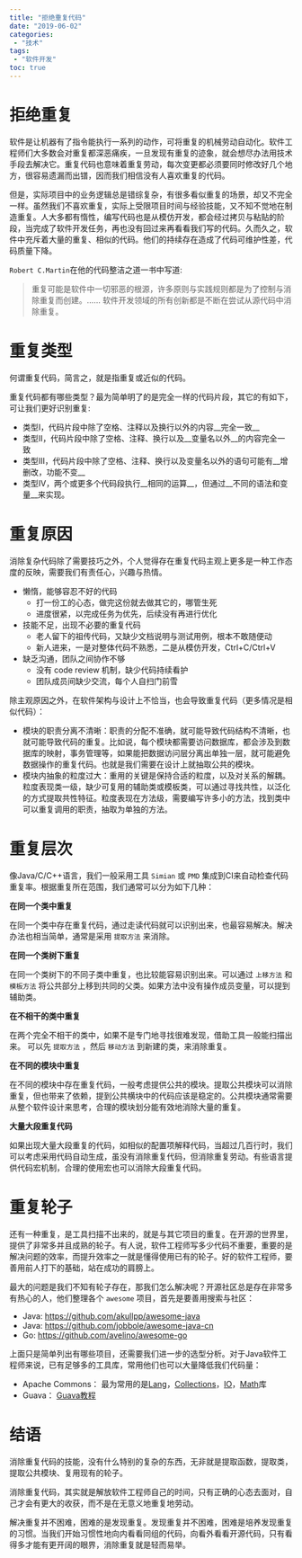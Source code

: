 ```yaml
---
title: "拒绝重复代码"
date: "2019-06-02"
categories:
 - "技术"
tags:
 - "软件开发"
toc: true
---
```


# 拒绝重复


软件是让机器有了指令能执行一系列的动作，可将重复的机械劳动自动化。软件工程师们大多数会对重复都深恶痛疾，一旦发现有重复的迹象，就会想尽办法用技术手段去解决它。重复代码也意味着重复劳动，每次变更都必须要同时修改好几个地方，很容易遗漏而出镨，因而我们相信没有人喜欢重复的代码。

但是，实际项目中的业务逻辑总是错综复杂，有很多看似重复的场景，却又不完全一样。虽然我们不喜欢重复，实际上受限项目时间与经验技能，又不知不觉地在制造重复。人大多都有惰性，编写代码也是从模仿开发，都会经过拷贝与粘贴的阶段，当完成了软件开发任务，再也没有回过来再看看我们写的代码。久而久之，软件中充斥着大量的重复、相似的代码。他们的持续存在造成了代码可维护性差，代码质量下降。

`Robert C.Martin`在他的代码整洁之道一书中写道:  

> 重复可能是软件中一切邪恶的根源，许多原则与实践规则都是为了控制与消除重复而创建。…… 软件开发领域的所有创新都是不断在尝试从源代码中消除重复。

<!--more-->

# 重复类型

何谓重复代码，简言之，就是指重复或近似的代码。

重复代码都有哪些类型？最为简单明了的是完全一样的代码片段，其它的有如下，可让我们更好识别重复:

 - 类型Ⅰ，代码片段中除了空格、注释以及换行以外的内容__完全一致__
 - 类型Ⅱ，代码片段中除了空格、注释、换行以及__变量名以外__的内容完全一致
 - 类型Ⅲ，代码片段中除了空格、注释、换行以及变量名以外的语句可能有__增删改，功能不变__
 - 类型Ⅳ，两个或更多个代码段执行__相同的运算__，但通过__不同的语法和变量__来实现。

# 重复原因

消除复杂代码除了需要技巧之外，个人觉得存在重复代码主观上更多是一种工作态度的反映，需要我们有责任心，兴趣与热情。

 -  懒惰，能够容忍不好的代码
    - 打一份工的心态，做完这份就去做其它的，哪管生死
    - 进度很紧，以完成任务为优先，后续没有再进行优化
 -  技能不足，出现不必要的重复代码
    -  老人留下的祖传代码，又缺少文档说明与测试用例，根本不敢随便动
    -  新人进来，一是对整体代码不熟悉，二是从模仿开发，Ctrl+C/Ctrl+V
 -  缺乏沟通，团队之间协作不够
    -  没有 code review 机制，缺少代码持续看护
    -  团队成员间缺少交流，每个人自扫门前雪

除主观原因之外，在软件架构与设计上不恰当，也会导致重复代码（更多情况是相似代码）：

 - 模块的职责分离不清晰：职责的分配不准确，就可能导致代码结构不清晰，也就可能导致代码的重复。比如说，每个模块都需要访问数据库，都会涉及到数据库的映射，事务管理等，如果能把数据访问层分离出单独一层，就可能避免数据操作的重复代码。也就是我们需要在设计上就抽取公共的模块。
 - 模块内抽象的粒度过大：重用的关键是保持合适的粒度，以及对关系的解耦。粒度表现类一级，缺少可复用的辅助类或模板类，可以通过寻找共性，以泛化的方式提取共性特征。粒度表现在方法级，需要编写许多小的方法，找到类中可以重复调用的职责，抽取为单独的方法。

# 重复层次

像Java/C/C++语言，我们一般采用工具 `Simian` 或 `PMD` 集成到CI来自动检查代码重复率。根据重复所在范围，我们通常可以分为如下几种：

**在同一个类中重复**

在同一个类中存在重复代码，通过走读代码就可以识别出来，也最容易解决。解决办法也相当简单，通常是采用 `提取方法` 来消除。

**在同一个类树下重复**

在同一个类树下的不同子类中重复，也比较能容易识别出来。可以通过 `上移方法` 和 `模板方法` 将公共部分上移到共同的父类。如果方法中没有操作成员变量，可以提到辅助类。

**在不相干的类中重复**

在两个完全不相干的类中，如果不是专门地寻找很难发现，借助工具一般能扫描出来。 可以先 `提取方法` ，然后 `移动方法` 到新建的类，来消除重复。

**在不同的模块中重复**

在不同的模块中存在重复代码，一般考虑提供公共的模块。提取公共模块可以消除重复，但也带来了依赖，提到公共横块中的代码应该是稳定的。公共模块通常需要从整个软件设计来思考，合理的模块划分能有效地消除大量的重复。

**大量大段重复代码**

如果出现大量大段重复的代码，如相似的配置项解释代码，当超过几百行时，我们可以考虑采用代码自动生成，虽没有消除重复代码，但消除重复劳动。有些语言提供代码宏机制，合理的使用宏也可以消除大段重复代码。

# 重复轮子

还有一种重复，是工具扫描不出来的，就是与其它项目的重复。在开源的世界里，提供了非常多并且成熟的轮子。有人说，软件工程师写多少代码不重要，重要的是解决问题的效率，而提升效率之一就是懂得使用已有的轮子。好的软件工程师，要善用前人打下的基础，站在成功的肩膀上。

最大的问题是我们不知有轮子存在，那我们怎么解决呢？开源社区总是存在非常多有热心的人，他们整理各个 `awesome` 项目，首先是要善用搜索与社区：

  - Java: https://github.com/akullpp/awesome-java
  - Java: https://github.com/jobbole/awesome-java-cn
  - Go: https://github.com/avelino/awesome-go

上面只是简单列出有哪些项目，还需要我们进一步的选型分析。对于Java软件工程师来说，已有足够多的工具库，常用他们也可以大量降低我们代码量：

  - Apache Commons： 最为常用的是[Lang](http://commons.apache.org/proper/commons-lang/)，[Collections](http://commons.apache.org/proper/commons-collections/)，[IO](http://commons.apache.org/proper/commons-io/)，[Math](http://commons.apache.org/proper/commons-math/)库
  - Guava： [Guava教程](https://www.yiibai.com/guava/)

# 结语

消除重复代码的技能，没有什么特别的复杂的东西，无非就是提取函数，提取类，提取公共模块、复用现有的轮子。

消除重复代码，其实就是解放软件工程师自己的时间，只有正确的心态去面对，自己才会有更大的收获，而不是在无意义地重复地劳动。

解决重复并不困难，困难的是发现重复。发现重复并不困难，困难是培养发现重复的习惯。当我们开始习惯性地向内看看同组的代码，向看外看看开源代码，只有看得多才能有更开阔的眼界，消除重复就是轻而易举。

